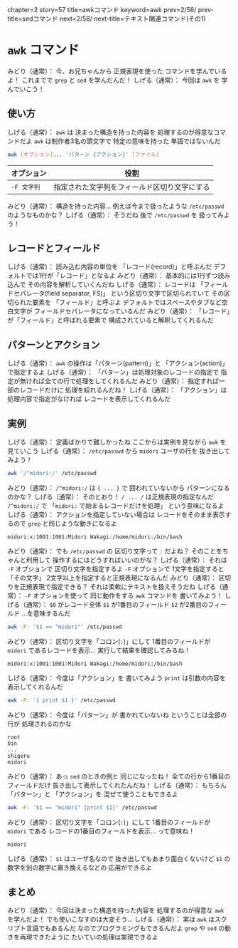 chapter=2
story=57
title=awkコマンド
keyword=awk
prev=2/56/
prev-title=sedコマンド
next=2/58/
next-title=テキスト関連コマンド(その1)

# `awk` コマンド

みどり（通常）：
  今、お兄ちゃんから
  正規表現を使った
  コマンドを学んでいるよ！
  これまでで `grep` と
  `sed` を学んだんだ！
しげる（通常）：
  今回は `awk` を
  学んでいこう！

## 使い方

しげる（通常）：
  `awk` は
  決まった構造を持った内容を
  処理するのが得意なコマンドだよ
  `awk` は制作者3名の頭文字で
  特定の意味を持った
  単語ではないんだ

```bash
awk [オプション]... 'パターン {アクション}' [ファイル]
```

オプション  | 役割
----------- | ----
`-F 文字列` | 指定された文字列をフィールド区切り文字にする

みどり（通常）：
  構造を持った内容…
  例えば今まで扱ったような
  `/etc/passwd` のようなものかな？
しげる（通常）：
  そうだね
  後で `/etc/passwd` を
  扱ってみよう！

## レコードとフィールド

しげる（通常）：
  読み込む内容の単位を
  「レコード(record)」と呼ぶんだ
  デフォルトでは1行が「レコード」となるよ
みどり（通常）：
  基本的には1行ずつ読み込んで
  その内容を解析していくんだね
しげる（通常）：
  レコードは
  「フィールドセパレータ(field separator, FS)」
  という区切り文字で区切られていて
  その区切られた要素を
  「フィールド」と呼ぶよ
  デフォルトではスペースやタブなど空白文字が
  フィールドセパレータになっているんだ
みどり（通常）：
  「レコード」が「フィールド」と呼ばれる要素で
  構成されていると解釈してくれるんだ

## パターンとアクション

しげる（通常）：
  `awk` の操作は「パターン(pattern)」と
  「アクション(action)」で指定するよ
しげる（通常）：
  「パターン」は処理対象のレコードの指定で
  指定が無ければ全ての行で処理をしてくれるんだ
みどり（通常）：
  指定すれば一部のレコードだけに
  処理を絞れるんだね！
しげる（通常）：
  「アクション」は
  処理内容で指定がなければ
  レコードを表示してくれるんだ

## 実例

しげる（通常）：
  定義ばかりで難しかったね
  ここからは実例を見ながら
  `awk` を見ていこう
しげる（通常）：
  `/etc/passwd` から
  `midori` ユーザの行を
  抜き出してみよう！

```bash
awk '/^midori:/' /etc/passwd
```

みどり（通常）：
  `/^midori:/` は `{ ... }` で
  囲われていないから
  パターンになるのかな？
しげる（通常）：
  そのとおり！
  `/ ... /` は正規表現の指定なんだ
  `/^midori:/` で
  「`midori:` で始まるレコードだけを処理」
  という意味になるよ
しげる（通常）：
  アクションを指定していない場合は
  レコードをそのまま表示するので
  `grep` と同じような動きになるよ

```console
midori:x:1001:1001:Midori Wakagi:/home/midori:/bin/bash
```

みどり（通常）：
  でも `/etc/passwd` の
  区切り文字って `:` だよね？
  そのことをちゃんと利用して
  操作するにはどうすればいいのかな？
しげる（通常）：
  それは `-F` オプションで
  区切り文字を指定するよ
  `-F` オプションで
  1文字を指定すると「その文字」
  2文字以上を指定すると正規表現になるんだ
みどり（通常）：
  区切りを正規表現で指定できる？
  それは柔軟にテキストを扱えそうだね
しげる（通常）：
  `-F` オプションを使って
  同じ動作をする `awk` コマンドを
  書いてみよう！
しげる（通常）：
  `$0` がレコード全体
  `$1` が1番目のフィールド
  `$2` が2番目のフィールド
  …を意味するんだ

```bash
awk -F: '$1 == "midori"' /etc/passwd
```

みどり（通常）：
  区切り文字を「コロン(`:`)」にして
  1番目のフィールドが
  `midori` であるレコードを表示…
  実行して結果を確認してみるね！

```console
midori:x:1001:1001:Midori Wakagi:/home/midori:/bin/bash
```

しげる（通常）：
  今度は「アクション」を
  書いてみよう
  `print` は引数の内容を
  表示してくれるんだ

```bash
awk -F: '{ print $1 }' /etc/passwd
```

みどり（通常）：
  今度は「パターン」が
  書かれていないね
  ということは全部の行が
  処理されるのかな

```console
root
bin
...
shigeru
midori
```
みどり（通常）：
  あっ `sed` のときの例と
  同じになったね！
  全ての行から1番目のフィールドだけ
  抜き出して表示してくれたんだね！
しげる（通常）：
  もちろん「パターン」と
  「アクション」を
  混ぜて使うこともできるよ

```bash
awk -F: '$1 == "midori" {print $1}' /etc/passwd
```

みどり（通常）：
  区切り文字を「コロン(`:`)」にして
  1番目のフィールドが `midori` である
  レコードの1番目のフィールドを表示…
  って意味ね！

```console
midori
```

しげる（通常）：
  `$1` はユーザ名なので
  抜き出してもあまり面白くないけど
  `$1` の数字を別の数字に置き換えるなどの
  応用ができるよ

## まとめ

みどり（通常）：
  今回は決まった構造を持った内容を
  処理するのが得意な `awk` を学んだよ！
  でも使いこなすのは大変そう…
しげる（通常）：
  実は `awk` はスクリプト言語でもあるんだ
  なのでプログラミングもできるんだよ
  `grep` や `sed` の動きを再現できたように
  たいていの処理は実現できるよ

